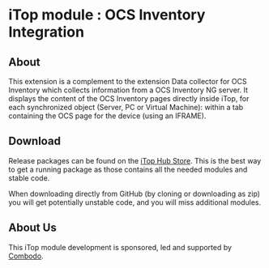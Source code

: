 # iTop module : OCS Inventory Integration

## About

This extension is a complement to the extension Data collector for OCS Inventory which collects information from a OCS Inventory NG server. It displays the content of the OCS Inventory pages directly inside iTop, for each synchronized object (Server, PC or Virtual Machine): within a tab containing the OCS page for the device (using an IFRAME). 


## Download

Release packages can be found on the [iTop Hub Store](https://store.itophub.io/en_US/taxons/all-extensions). This is the best way to get
 a running package as those contains all the needed modules and stable code.

When downloading directly from GitHub (by cloning or downloading as zip) you will get potentially unstable code, and you will miss
 additional modules.


## About Us

This iTop module development is sponsored, led and supported by [Combodo](https://www.combodo.com).
